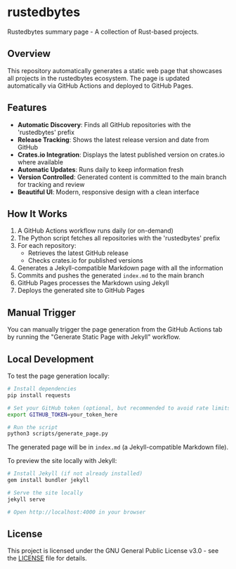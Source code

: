 # rustedbytes

Rustedbytes summary page - A collection of Rust-based projects.

## Overview

This repository automatically generates a static web page that showcases all projects in the rustedbytes ecosystem. The page is updated automatically via GitHub Actions and deployed to GitHub Pages.

## Features

- **Automatic Discovery**: Finds all GitHub repositories with the 'rustedbytes' prefix
- **Release Tracking**: Shows the latest release version and date from GitHub
- **Crates.io Integration**: Displays the latest published version on crates.io where available
- **Automatic Updates**: Runs daily to keep information fresh
- **Version Controlled**: Generated content is committed to the main branch for tracking and review
- **Beautiful UI**: Modern, responsive design with a clean interface

## How It Works

1. A GitHub Actions workflow runs daily (or on-demand)
2. The Python script fetches all repositories with the 'rustedbytes' prefix
3. For each repository:
   - Retrieves the latest GitHub release
   - Checks crates.io for published versions
4. Generates a Jekyll-compatible Markdown page with all the information
5. Commits and pushes the generated `index.md` to the main branch
6. GitHub Pages processes the Markdown using Jekyll
7. Deploys the generated site to GitHub Pages

## Manual Trigger

You can manually trigger the page generation from the GitHub Actions tab by running the "Generate Static Page with Jekyll" workflow.

## Local Development

To test the page generation locally:

```bash
# Install dependencies
pip install requests

# Set your GitHub token (optional, but recommended to avoid rate limits)
export GITHUB_TOKEN=your_token_here

# Run the script
python3 scripts/generate_page.py
```

The generated page will be in `index.md` (a Jekyll-compatible Markdown file).

To preview the site locally with Jekyll:

```bash
# Install Jekyll (if not already installed)
gem install bundler jekyll

# Serve the site locally
jekyll serve

# Open http://localhost:4000 in your browser
```

## License

This project is licensed under the GNU General Public License v3.0 - see the [LICENSE](LICENSE) file for details.
